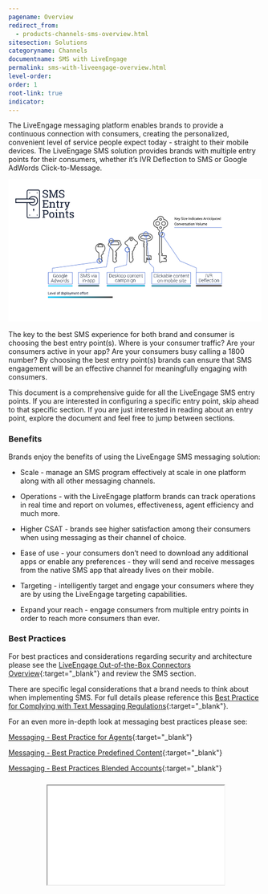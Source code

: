 ```yaml
---
pagename: Overview
redirect_from:
  - products-channels-sms-overview.html
sitesection: Solutions
categoryname: Channels
documentname: SMS with LiveEngage
permalink: sms-with-liveengage-overview.html
level-order:
order: 1
root-link: true
indicator:
---
```

The LiveEngage messaging platform enables brands to provide a continuous connection with consumers, creating the personalized, convenient level of service people expect today - straight to their mobile devices. The LiveEngage SMS solution provides brands with multiple entry points for their consumers, whether it’s IVR Deflection to SMS or Google AdWords Click-to-Message.

![IntroKeys](img/introductionkeys.png)

The key to the best SMS experience for both brand and consumer is choosing the best entry point(s). Where is your consumer traffic? Are your consumers active in your app? Are your consumers busy calling a 1800 number? By choosing the best entry point(s) brands can ensure that SMS engagement will be an effective channel for meaningfully engaging with consumers.

This document is a comprehensive guide for all the LiveEngage SMS entry points. If you are interested in configuring a specific entry point, skip ahead to that specific section. If you are just interested in reading about an entry point, explore the document and feel free to jump between sections.

### Benefits

Brands enjoy the benefits of using the LiveEngage SMS messaging solution:

* Scale - manage an SMS program effectively at scale in one platform along with all other messaging channels.

* Operations - with the LiveEngage platform brands can track operations in real time and report on volumes, effectiveness, agent efficiency and much more.

* Higher CSAT - brands see higher satisfaction among their consumers when using messaging as their channel of choice.

* Ease of use - your consumers don’t need to download any additional apps or enable any preferences - they will send and receive messages from the native SMS app that already lives on their mobile.

* Targeting - intelligently target and engage your consumers where they are by using the LiveEngage targeting capabilities.

* Expand your reach - engage consumers from multiple entry points in order to reach more consumers than ever.

### Best Practices

For best practices and considerations regarding security and architecture please see the [LiveEngage Out-of-the-Box Connectors Overview](https://s3-eu-west-1.amazonaws.com/ce-sr/CA/Messaging/Out+of+the+box+connectors+overview.pdf){:target="_blank"} and review the SMS section.

There are specific legal considerations that a brand needs to think about when implementing SMS. For full details please reference this [Best Practice for Complying with Text Messaging Regulations](http://s3-eu-west-1.amazonaws.com/ce-sr/CA/Messaging/Best+Practices+for+Complying+with+Text+Messaging+Regulations.pdf){:target="_blank"}.

For an even more in-depth look at messaging best practices please see:

[Messaging - Best Practice for Agents](https://s3-eu-west-1.amazonaws.com/ce-sr/CA/Messaging/Messaging+Best+Practice+for+Agents.pdf){:target="_blank"}

[Messaging - Best Practice Predefined Content](https://s3-eu-west-1.amazonaws.com/ce-sr/CA/Messaging/Messaging+Best+Practice+Predefined+content.pdf){:target="_blank"}

[Messaging - Best Practices Blended Accounts](https://docs.google.com/document/d/1L3xuUPw5Zz3bZNX-ymTRZTNsLwKEcWA6ZrdCusKXVHY/edit){:target="_blank"}

<div style="display: block; position: relative; max-width: 70%;margin:0 auto;"><div style="padding-top: 56.25%;"><iframe src="//players.brightcove.net/902047215001/default_default/index.html?videoId=5275421544001" allowfullscreen webkitallowfullscreen mozallowfullscreen style="width: 100%; height: 100%; position: absolute; top: 10px; bottom: 0px; right: 0px; left: 0px;"></iframe></div></div>
